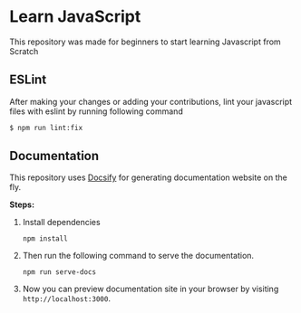 # Learn JavaScript

This repository was made for beginners to start learning Javascript from Scratch

## ESLint

After making your changes or adding your contributions, lint your javascript files with eslint by running following command

```sh
$ npm run lint:fix
```

## Documentation

This repository uses [Docsify](https://docsify.js.org) for generating documentation website on the fly.

**Steps:**
1. Install dependencies
   ```
   npm install
   ```
2. Then run the following command to serve the documentation.
   ```
   npm run serve-docs
   ```
3. Now you can preview documentation site in your browser by visiting `http://localhost:3000`.

